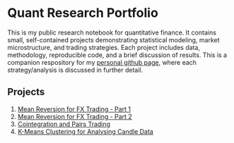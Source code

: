 # Quant Research Portfolio

This is my public research notebook for quantitative finance. 
It contains small, self-contained projects demonstrating statistical modeling, market microstructure, and trading strategies. 
Each project includes data, methodology, reproducible code, and a brief discussion of results.
This is a companion respository for my [personal github page](sundarganesh21.github.io), where each strategy/analysis is discussed in further detail.

## Projects
1. [Mean Reversion for FX Trading - Part 1](project1_fx_mean_reversion)
2. [Mean Reversion for FX Trading - Part 2](project2_fx_mean_reversion_part2)
3. [Cointegration and Pairs Trading](project3_fx_pairs_trading)
4. [K-Means Clustering for Analysing Candle Data](project3_k_means_candles)
